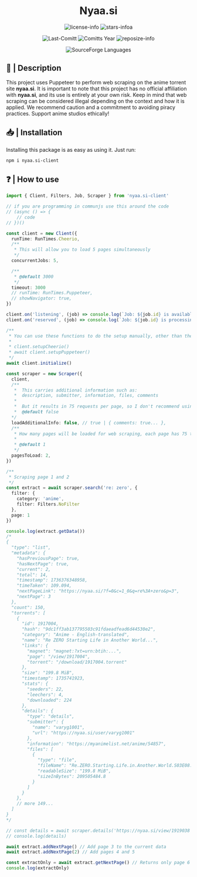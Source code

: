 <div align="center">

# Nyaa.si

![license-info](https://img.shields.io/github/license/Ashu11-A/Nyaa.si?style=for-the-badge&colorA=302D41&colorB=f9e2af&logoColor=f9e2af)
![stars-infoa](https://img.shields.io/github/stars/Ashu11-A/Nyaa.si?colorA=302D41&colorB=f9e2af&style=for-the-badge)

![Last-Comitt](https://img.shields.io/github/last-commit/Ashu11-A/Nyaa.si?style=for-the-badge&colorA=302D41&colorB=b4befe)
![Comitts Year](https://img.shields.io/github/commit-activity/y/Ashu11-A/Nyaa.si?style=for-the-badge&colorA=302D41&colorB=f9e2af&logoColor=f9e2af)
![reposize-info](https://img.shields.io/github/languages/code-size/Ashu11-A/Nyaa.si?style=for-the-badge&colorA=302D41&colorB=90dceb)

![SourceForge Languages](https://img.shields.io/github/languages/top/Ashu11-A/Nyaa.si?style=for-the-badge&colorA=302D41&colorB=90dceb)

</div>

<div align="left">

## 📃 | Description

This project uses Puppeteer to perform web scraping on the anime torrent site **nyaa.si**. It is important to note that this project has no official affiliation with **nyaa.si**, and its use is entirely at your own risk. Keep in mind that web scraping can be considered illegal depending on the context and how it is applied. We recommend caution and a commitment to avoiding piracy practices. Support anime studios ethically!

## 📥 | Installation

Installing this package is as easy as using it. Just run:

```sh
npm i nyaa.si-client
```

## ❓ | How to use

```ts
import { Client, Filters, Job, Scraper } from 'nyaa.si-client'

// if you are programming in communjs use this around the code
// (async () => {
    // code
// })()

const client = new Client({
  runTime: RunTimes.Cheerio,
  /**
   * This will allow you to load 5 pages simultaneously
   */
  concurrentJobs: 5,

  /**
   * @default 3000
   */
  timeout: 3000
  // runTime: RunTimes.Puppeteer,
  // showNavigator: true,
})

client.on('listening', (job) => console.log(`Job: ${job.id} is available for new tasks`))
client.on('reserved', (job) => console.log(`Job: ${job.id} is processing a task`))

/**
 * You can use these functions to do the setup manually, other than the dynamic initialize:
 * 
 * client.setupCheerio()
 * await client.setupPuppeteer()
 */
await client.initialize()

const scraper = new Scraper({
  client,
  /**
   *  This carries additional information such as:
   *  description, submitter, information, files, comments
   *  
   *  But it results in 75 requests per page, so I don't recommend using it!
   *  @default false
  */
  loadAdditionalInfo: false, // true | { comments: true... },
  /**
   * How many pages will be loaded for web scraping, each page has 75 torrents
   * 
   * @default 1
   */
  pagesToLoad: 2,
})

/**
 * Scraping page 1 and 2
 */
const extract = await scraper.search('re: zero', {
  filter: {
    category: 'anime',
    filter: Filters.NoFilter
  },
  page: 1
})

console.log(extract.getData())
/*
{
  "type": "list",
  "metadata": {
    "hasPreviousPage": true,
    "hasNextPage": true,
    "current": 2,
    "total": 14,
    "timestamp": 1736376348958,
    "timeTaken": 109.094,
    "nextPageLink": "https://nyaa.si/?f=0&c=1_0&q=re%3A+zero&p=3",
    "nextPage": 3
  },
  "count": 150,
  "torrents": [
    {
      "id": 1917004,
      "hash": "9dc1ff3ab137795503c91fdaeadfead6d44530e2",
      "category": "Anime - English-translated",
      "name": "Re ZERO Starting Life in Another World...",
      "links": {
        "magnet": "magnet:?xt=urn:btih:...",
        "page": "/view/1917004",
        "torrent": "/download/1917004.torrent"
      },
      "size": "199.8 MiB",
      "timestamp": 1735741923,
      "stats": {
        "seeders": 22,
        "leechers": 4,
        "downloaded": 224
      },
      "details": {
        "type": "details",
        "submitter": {
          "name": "varyg1001",
          "url": "https://nyaa.si/user/varyg1001"
        },
        "information": "https://myanimelist.net/anime/54857",
        "files": [
          {
            "type": "file",
            "fileName": "Re.ZERO.Starting.Life.in.Another.World.S03E08.The.Person.Ill.Fall.for.Someday.1080p.BILI.WEB-DL.AAC2.0.H.264-VARYG.mkv ",
            "readableSize": "199.8 MiB",
            "sizeInBytes": 209505484.8
          }
        ]
      }
    },
    // more 149...
  ]
}
*/

// const details = await scraper.details('https://nyaa.si/view/1919038')
// console.log(details)

await extract.addNextPage() // Add page 3 to the current data
await extract.addNextPage(2) // Add pages 4 and 5

const extractOnly = await extract.getNextPage() // Returns only page 6
console.log(extractOnly)
```

</div>
